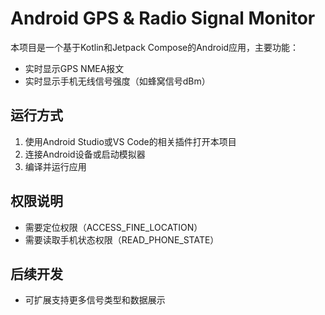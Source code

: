 # Android GPS & Radio Signal Monitor

本项目是一个基于Kotlin和Jetpack Compose的Android应用，主要功能：
- 实时显示GPS NMEA报文
- 实时显示手机无线信号强度（如蜂窝信号dBm）

## 运行方式
1. 使用Android Studio或VS Code的相关插件打开本项目
2. 连接Android设备或启动模拟器
3. 编译并运行应用

## 权限说明
- 需要定位权限（ACCESS_FINE_LOCATION）
- 需要读取手机状态权限（READ_PHONE_STATE）

## 后续开发
- 可扩展支持更多信号类型和数据展示
